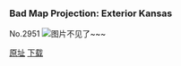 ### Bad Map Projection: Exterior Kansas
No.2951
![图片不见了~~~](https://imgs.xkcd.com/comics/bad_map_projection_exterior_kansas.png)

[原址](https://xkcd.com//2951) [下载](https://imgs.xkcd.com/comics/bad_map_projection_exterior_kansas.png)

